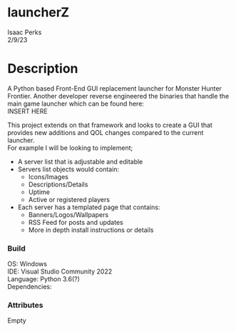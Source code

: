 # launcherZ
Isaac Perks   
2/9/23   
 
 
# Description
A Python based Front-End GUI replacement launcher for Monster Hunter Frontier.
Another developer reverse engineered the binaries that handle the main game launcher which can be found here:   
INSERT HERE   
 
This project extends on that framework and looks to create a GUI that provides new additions and QOL changes compared
to the current launcher.   
For example I will be looking to implement;   
- A server list that is adjustable and editable   
- Servers list objects would contain:   
	- Icons/Images   
	- Descriptions/Details   
	- Uptime   
	- Active or registered players   
- Each server has a templated page that contains:   
	- Banners/Logos/Wallpapers   
	- RSS Feed for posts and updates   
	- More in depth install instructions or details   

### Build
OS: Windows   
IDE: Visual Studio Community 2022   
Language: Python 3.6(?)   
Dependencies:   

### Attributes
Empty   